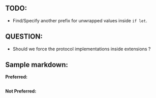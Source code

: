 ## TODO:

* Find/Specify another prefix for unwrapped values inside `if let`.

## QUESTION:

* Should we force the protocol implementations inside extensions ?

## Sample markdown:

**Preferred:**
```swift
```

**Not Preferred:**
```swift
```
